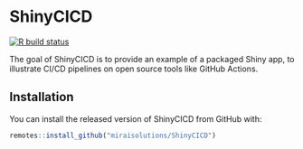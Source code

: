 
<!-- README.md is generated from README.Rmd. Please edit that file -->

# ShinyCICD

<!-- badges: start -->
[![R build
status](https://github.com/miraisolutions/ShinyCICD/workflows/CI-CD/badge.svg)](https://github.com/miraisolutions/ShinyCICD/actions)
<!-- badges: end -->

The goal of ShinyCICD is to provide an example of a packaged Shiny app,
to illustrate CI/CD pipelines on open source tools like GitHub Actions.

## Installation

You can install the released version of ShinyCICD from GitHub with:

``` r
remotes::install_github("miraisolutions/ShinyCICD")
```
